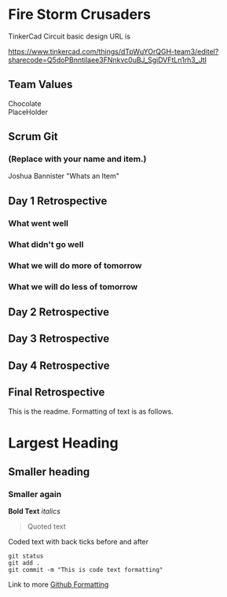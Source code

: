 # **Fire Storm Crusaders**

TinkerCad Circuit basic design URL is

https://www.tinkercad.com/things/dTpWuYOrQGH-team3/editel?sharecode=Q5doPBnntilaee3FNnkvc0uBJ_SgiDVFtLn1rh3_JtI

## Team Values
Chocolate</br>
PlaceHolder

## Scrum Git
### (Replace with your name and item.)
Joshua Bannister "Whats an Item"


## Day 1 Retrospective

### What went well

### What didn't go well

### What we will do more of tomorrow

### What we will do less of tomorrow

## Day 2 Retrospective

## Day 3 Retrospective

## Day 4 Retrospective

## Final Retrospective

This is the readme. Formatting of text is as follows.

# Largest Heading
## Smaller heading
### Smaller again

**Bold Text**
*italics*
>Quoted text

Coded text with back ticks before and after
```
git status
git add .
git commit -m "This is code text formatting"
```

Link to more [Github Formatting](https://help.github.com/en/github/writing-on-github/basic-writing-and-formatting-syntax)
